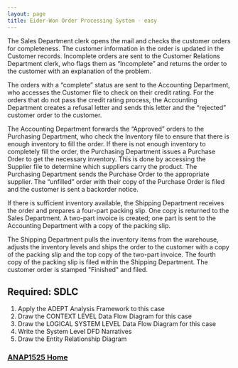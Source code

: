 ```yaml
---
layout: page
title: Eider-Won Order Processing System - easy
---
```


The Sales Department clerk opens the mail and checks the customer orders for completeness. The customer information in the order is updated in the Customer records. Incomplete orders are sent to the Customer Relations Department clerk, who flags them as “Incomplete” and returns the order to the customer with an explanation of the problem.

The orders with a “complete” status are sent to the Accounting Department, who accesses the Customer file to check on their credit rating. For the orders that do not pass the credit rating process, the Accounting Department creates a refusal letter and sends this letter and the “rejected” customer order to the customer.

The Accounting Department forwards the “Approved” orders to the Purchasing Department, who check the Inventory file to ensure that there is enough inventory to fill the order. If there is not enough inventory to completely fill the order, the Purchasing Department issues a Purchase Order to get the necessary inventory. This is done by accessing the Supplier file to determine which suppliers carry the product. The Purchasing Department sends the Purchase Order to the appropriate supplier. The “unfilled” order with their copy of the Purchase Order is filed and the customer is sent a backorder notice.

If there is sufficient inventory available, the Shipping Department receives the order and prepares a four-part packing slip. One copy is returned to the Sales Department. A two-part invoice is created; one part is sent to the Accounting Department with a copy of the packing slip.

The Shipping Department pulls the inventory items from the warehouse, adjusts the inventory levels and ships the order to the customer with a copy of the packing slip and the top copy of the two-part invoice. The fourth copy of the packing slip is filed within the Shipping Department. The customer order is stamped "Finished" and filed.

## Required: SDLC
1.	Apply the ADEPT Analysis Framework to this case
2.	Draw the CONTEXT LEVEL Data Flow Diagram for this case 
3.	Draw the LOGICAL SYSTEM LEVEL Data Flow Diagram for this case 
4.	Write the System Level DFD Narratives
5.	Draw the Entity Relationship Diagram

### [ANAP1525 Home](../)